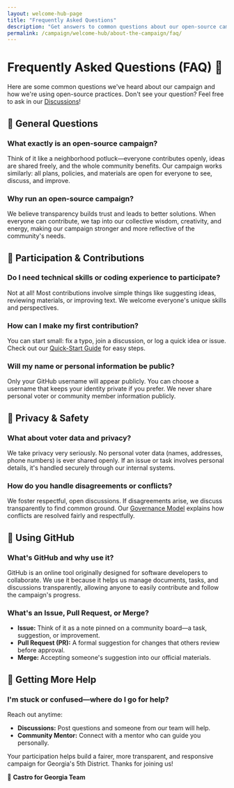 ```yaml
---
layout: welcome-hub-page
title: "Frequently Asked Questions"
description: "Get answers to common questions about our open-source campaign approach, participation, privacy, and how to contribute to building transparent, democratic politics."
permalink: /campaign/welcome-hub/about-the-campaign/faq/
---
```


# Frequently Asked Questions (FAQ) 🤔

Here are some common questions we've heard about our campaign and how we're using open-source practices. Don't see your question? Feel free to ask in our [Discussions](../../discussions)!

## 📌 General Questions

### **What exactly is an open-source campaign?**

Think of it like a neighborhood potluck—everyone contributes openly, ideas are shared freely, and the whole community benefits. Our campaign works similarly: all plans, policies, and materials are open for everyone to see, discuss, and improve.

### **Why run an open-source campaign?**

We believe transparency builds trust and leads to better solutions. When everyone can contribute, we tap into our collective wisdom, creativity, and energy, making our campaign stronger and more reflective of the community's needs.

## 📌 Participation & Contributions

### **Do I need technical skills or coding experience to participate?**

Not at all! Most contributions involve simple things like suggesting ideas, reviewing materials, or improving text. We welcome everyone's unique skills and perspectives.

### **How can I make my first contribution?**

You can start small: fix a typo, join a discussion, or log a quick idea or issue. Check out our [Quick-Start Guide](../get-involved/quick-start-guide.md) for easy steps.

### **Will my name or personal information be public?**

Only your GitHub username will appear publicly. You can choose a username that keeps your identity private if you prefer. We never share personal voter or community member information publicly.

## 📌 Privacy & Safety

### **What about voter data and privacy?**

We take privacy very seriously. No personal voter data (names, addresses, phone numbers) is ever shared openly. If an issue or task involves personal details, it's handled securely through our internal systems.

### **How do you handle disagreements or conflicts?**

We foster respectful, open discussions. If disagreements arise, we discuss transparently to find common ground. Our [Governance Model](./governance-model.md) explains how conflicts are resolved fairly and respectfully.

## 📌 Using GitHub

### **What's GitHub and why use it?**

GitHub is an online tool originally designed for software developers to collaborate. We use it because it helps us manage documents, tasks, and discussions transparently, allowing anyone to easily contribute and follow the campaign's progress.

### **What's an Issue, Pull Request, or Merge?**

* **Issue:** Think of it as a note pinned on a community board—a task, suggestion, or improvement.
* **Pull Request (PR):** A formal suggestion for changes that others review before approval.
* **Merge:** Accepting someone's suggestion into our official materials.

## 📌 Getting More Help

### **I'm stuck or confused—where do I go for help?**

Reach out anytime:

* **Discussions:** Post questions and someone from our team will help.
* **Community Mentor:** Connect with a mentor who can guide you personally.

Your participation helps build a fairer, more transparent, and responsive campaign for Georgia's 5th District. Thanks for joining us!

🌱 **Castro for Georgia Team**
